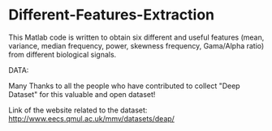 # Different-Features-Extraction

This Matlab code is written to obtain six different and useful features (mean, variance, median frequency, power,
skewness frequency, Gama/Alpha ratio) from different biological signals.


DATA: 

 Many Thanks to all the people who have contributed to collect "Deep Dataset" for this valuable and open dataset!

 Link of the website related to the dataset: http://www.eecs.qmul.ac.uk/mmv/datasets/deap/
